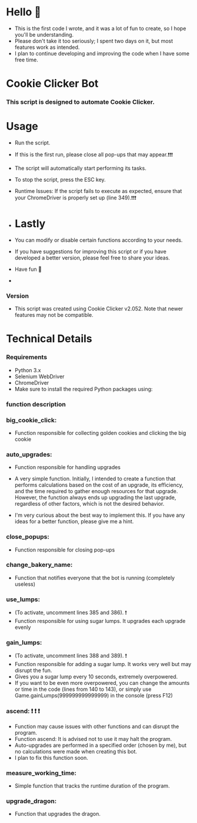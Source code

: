 # Hello 👋
- This is the first code I wrote, and it was a lot of fun to create, so I hope you'll be understanding.
- Please don't take it too seriously; I spent two days on it, but most features work as intended. 
- I plan to continue developing and improving the code when I have some free time.


# Cookie Clicker Bot
### This script is designed to automate Cookie Clicker.

# Usage
- Run the script.
- If this is the first run, please close all pop-ups that may appear.❗❗❗
- The script will automatically start performing its tasks.
- To stop the script, press the ESC key.
- Runtime Issues: If the script fails to execute as expected, ensure that your ChromeDriver is properly set up (line 349).❗❗❗

- # Lastly
- You can modify or disable certain functions according to your needs.
- If you have suggestions for improving this script or if you have developed a better version, please feel free to share your ideas.
- Have fun 👋

- 
### Version
- This script was created using Cookie Clicker v2.052. Note that newer features may not be compatible.


# Technical Details

### Requirements
- Python 3.x
- Selenium WebDriver
- ChromeDriver
- Make sure to install the required Python packages using:



### function description

### big_cookie_click:
- Function responsible for collecting golden cookies and clicking the big cookie

### auto_upgrades:
- Function responsible for handling upgrades
- A very simple function. Initially, I intended to create a function that performs calculations based on the cost of an upgrade, its efficiency, and the time required to gather enough resources for that upgrade. However, the function always ends up upgrading the last upgrade, regardless of other factors, which is not the desired behavior.

- I'm very curious about the best way to implement this. If you have any ideas for a better function, please give me a hint.

### close_popups:
- Function responsible for closing pop-ups

### change_bakery_name: 
- Function that notifies everyone that the bot is running (completely useless)

### use_lumps:
- (To activate, uncomment lines 385 and 386). ❗ 
- Function responsible for using sugar lumps. It upgrades each upgrade evenly 


### gain_lumps:
- (To activate, uncomment lines 388 and 389). ❗
- Function responsible for adding a sugar lump. It works very well but may disrupt the fun.
- Gives you a sugar lump every 10 seconds, extremely overpowered.
- If you want to be even more overpowered, you can change the amounts or time in the code (lines from 140 to 143), or simply use Game.gainLumps(999999999999999) in the console (press F12)


### ascend: ❗ ❗ ❗ 
- Function may cause issues with other functions and can disrupt the program.
- Function ascend: It is advised not to use it may halt the program. 
- Auto-upgrades are performed in a specified order (chosen by me), but no calculations were made when creating this bot.
- I plan to fix this function soon.

### measure_working_time: 
- Simple function that tracks the runtime duration of the program.

### upgrade_dragon: 
- Function that upgrades the dragon.



